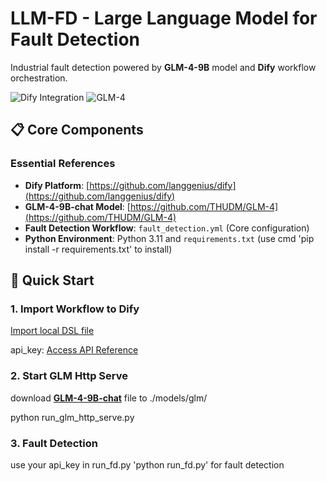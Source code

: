 # LLM-FD - Large Language Model for Fault Detection

Industrial fault detection powered by ​**GLM-4-9B**​ model and ​**Dify**​ workflow orchestration.

![Dify Integration](https://img.shields.io/badge/Dify-0.9%2B-blue)
![GLM-4](https://img.shields.io/badge/GLM--4-9B-orange)

## 📋 Core Components

### Essential References
- ​**Dify Platform**: [https://github.com/langgenius/dify](https://github.com/langgenius/dify)
- ​**GLM-4-9B-chat Model**: [https://github.com/THUDM/GLM-4](https://github.com/THUDM/GLM-4)
- ​**Fault Detection Workflow**: `fault_detection.yml` (Core configuration)
- ​**Python Environment**: Python 3.11 and `requirements.txt` (use cmd 'pip install -r requirements.txt' to install)

## 🚀 Quick Start

### 1. Import Workflow to Dify
[Import local DSL file](https://docs.dify.ai/guides/application-orchestrate/creating-an-application#import-local-dsl-file)
  
api_key: [Access API Reference](https://docs.dify.ai/guides/workflow/publish)

### 2. Start GLM Http Serve
download **[GLM-4-9B-chat](https://github.com/THUDM/GLM-4)** file to ./models/glm/

python run_glm_http_serve.py

### 3. Fault Detection
use your api_key in run_fd.py
'python run_fd.py' for fault detection

